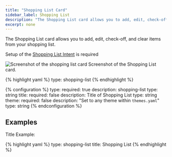 ```yaml
---
title: "Shopping List Card"
sidebar_label: Shopping List
description: "The Shopping List card allows you to add, edit, check-off, and clear items from your shopping list."
excerpt: none
---
```


The Shopping List card allows you to add, edit, check-off, and clear items from your shopping list.

Setup of the [Shopping List Intent](/integrations/shopping_list/) is required

<p class='img'>
<img src='/images/lovelace/lovelace_shopping_list_card.gif' alt='Screenshot of the shopping list card'>
Screenshot of the Shopping List card.
</p>

{% highlight yaml %}
type: shopping-list
{% endhighlight %}

{% configuration %}
type:
  required: true
  description: shopping-list
  type: string
title:
  required: false
  description: Title of Shopping List
  type: string
theme:
  required: false
  description: "Set to any theme within `themes.yaml`"
  type: string
{% endconfiguration %}

## Examples

Title Example:

{% highlight yaml %}
type: shopping-list
title: Shopping List
{% endhighlight %}
